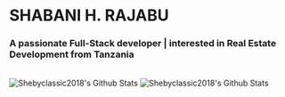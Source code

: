 # SHABANI H. RAJABU

<h3>A passionate Full-Stack developer | interested in Real Estate Development  from Tanzania</h3>


<br>

<img align="" alt="Shebyclassic2018's Github Stats" src="https://github-readme-stats.vercel.app/api/top-langs?username=shebyclassic2018&hide=html,scss,stylus,blade,jupyter%20notebook,python,css,shell,batchfile,dockerfile,typescript&theme=algolia&show_icons=true" />

<img align="" alt="Shebyclassic2018's Github Stats" src="https://github-readme-stats.vercel.app/api?username=shebyclassic2018&show_icons=true&hide_border=true&count_private=true" />

<br>
